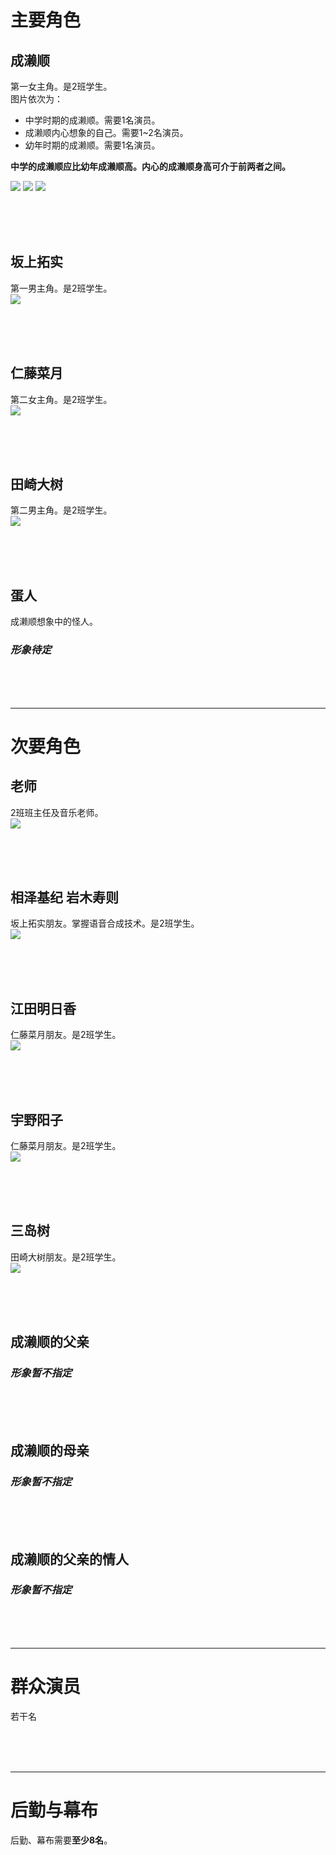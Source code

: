 # 主要角色
## 成濑顺  
第一女主角。是2班学生。  
图片依次为：  
- 中学时期的成濑顺。需要1名演员。
- 成濑顺内心想象的自己。需要1~2名演员。
- 幼年时期的成濑顺。需要1名演员。  

**中学的成濑顺应比幼年成濑顺高。内心的成濑顺身高可介于前两者之间。**

![](resources/成濑顺.png) ![](resources/替身.png) ![](resources/幼年的成濑顺.png)

<br/>
<br/>
<br/>
 
## 坂上拓实
第一男主角。是2班学生。  
![](resources/坂上拓实.png)

<br/>
<br/>
<br/>

## 仁藤菜月 
第二女主角。是2班学生。  
![](resources/仁藤菜月.png)

<br/>
<br/>
<br/>

## 田崎大树
第二男主角。是2班学生。  
![](resources/田崎大树.png)

<br/>
<br/>
<br/>

## 蛋人  
成濑顺想象中的怪人。  
### _形象待定_  
  
<br/>
<br/>
<br/>

---------------------  
  
# 次要角色
## 老师   
2班班主任及音乐老师。  
![](resources/老师.png)

<br/>
<br/>
<br/>

## 相泽基纪 岩木寿则
坂上拓实朋友。掌握语音合成技术。是2班学生。  
![](resources/相泽基纪&岩木寿则.png)

<br/>
<br/>
<br/>

## 江田明日香
仁藤菜月朋友。是2班学生。  
![](resources/江田明日香.png)

<br/>
<br/>
<br/>

## 宇野阳子
仁藤菜月朋友。是2班学生。  
![](resources/宇野阳子.png)

<br/>
<br/>
<br/>

## 三岛树
田崎大树朋友。是2班学生。  
![](resources/三岛树.png)

<br/>
<br/>
<br/>

## 成濑顺的父亲  
### _形象暂不指定_  

<br/>
<br/>
<br/>

## 成濑顺的母亲
### _形象暂不指定_  

<br/>
<br/>
<br/>

## 成濑顺的父亲的情人  
### _形象暂不指定_  

<br/>
<br/>
<br/>

  
---------------------  

# 群众演员
若干名

<br/>
<br/>
<br/>

---------------------  

# 后勤与幕布
后勤、幕布需要**至少8名**。

<br/>
<br/>
<br/>